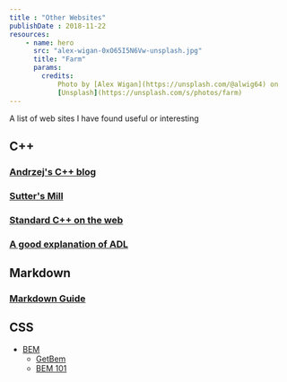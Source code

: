 ```yaml
---
title : "Other Websites"
publishDate : 2018-11-22
resources:
    - name: hero
      src: "alex-wigan-0xO65I5N6Vw-unsplash.jpg"
      title: "Farm"
      params:
        credits:
            Photo by [Alex Wigan](https://unsplash.com/@alwig64) on
            [Unsplash](https://unsplash.com/s/photos/farm)
---
```


A list of web sites I have found useful or interesting

<!--more-->

## C++

### [Andrzej's C++ blog](https://akrzemi1.wordpress.com/ "Andrzej's C++ blog")

### [Sutter's Mill](https://herbsutter.com/ "Sutter's Mill")

### [Standard C++ on the web](https://isocpp.org/)

### [A good explanation of ADL](https://abseil.io/tips/49)

## Markdown

### [Markdown Guide](https://www.markdownguide.org/)

## CSS

- [BEM](https://en.bem.info/)
    - [GetBem](http://getbem.com/)
    - [BEM 101](https://css-tricks.com/bem-101/)

